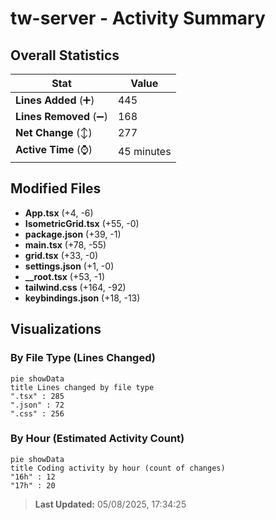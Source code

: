 # tw-server - Activity Summary 

## Overall Statistics

| Stat                   | Value                                                             |
| ---------------------- | ----------------------------------------------------------------- |
| **Lines Added** (➕)   | 445                                          |
| **Lines Removed** (➖) | 168                                        |
| **Net Change** (↕)    | 277                |
| **Active Time** (⌚)   | 45 minutes |


## Modified Files
- **App.tsx** (+4, -6)
- **IsometricGrid.tsx** (+55, -0)
- **package.json** (+39, -1)
- **main.tsx** (+78, -55)
- **grid.tsx** (+33, -0)
- **settings.json** (+1, -0)
- **__root.tsx** (+53, -1)
- **tailwind.css** (+164, -92)
- **keybindings.json** (+18, -13)

## Visualizations

### By File Type (Lines Changed)

```mermaid
pie showData
title Lines changed by file type
".tsx" : 285
".json" : 72
".css" : 256
```

### By Hour (Estimated Activity Count)

```mermaid
pie showData
title Coding activity by hour (count of changes)
"16h" : 12
"17h" : 20
```


> **Last Updated:** 05/08/2025, 17:34:25